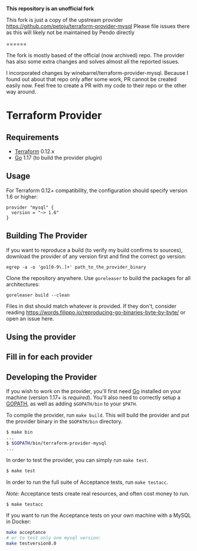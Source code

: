 **This repository is an unofficial fork**

This fork is just a copy of the upstream provider https://github.com/petoju/terraform-provider-mysql
Please file issues there as this will likely not be maintained by Pendo directly 

======

The fork is mostly based of the official (now archived) repo.
The provider has also some extra changes and solves almost all the reported
issues.

I incorporated changes by winebarrel/terraform-provider-mysql. Because I found
out about that repo only after some work, PR cannot be created easily now.
Feel free to create a PR with my code to their repo or the other way around.

Terraform Provider
==================

Requirements
------------

-	[Terraform](https://www.terraform.io/downloads.html) 0.12.x
-	[Go](https://golang.org/doc/install) 1.17 (to build the provider plugin)

Usage
-----

For Terraform 0.12+ compatibility, the configuration should specify version 1.6 or higher:

```hcl
provider "mysql" {
  version = "~> 1.6"
}
```

Building The Provider
---------------------

If you want to reproduce a build (to verify my build confirms to sources),
download the provider of any version first and find the correct go version:
```
egrep -a -o 'go1[0-9\.]+' path_to_the_provider_binary
```

Clone the repository anywhere. Use `goreleaser` to build the packages for all architectures:
```
goreleaser build --clean
```

Files in dist should match whatever is provided. If they don't, consider reading
https://words.filippo.io/reproducing-go-binaries-byte-by-byte/ or open an issue here.


Using the provider
----------------------
## Fill in for each provider

Developing the Provider
---------------------------

If you wish to work on the provider, you'll first need [Go](http://www.golang.org) installed on your machine (version 1.17+ is *required*). You'll also need to correctly setup a [GOPATH](http://golang.org/doc/code.html#GOPATH), as well as adding `$GOPATH/bin` to your `$PATH`.

To compile the provider, run `make build`. This will build the provider and put the provider binary in the `$GOPATH/bin` directory.

```sh
$ make bin
...
$ $GOPATH/bin/terraform-provider-mysql
...
```

In order to test the provider, you can simply run `make test`.

```sh
$ make test
```

In order to run the full suite of Acceptance tests, run `make testacc`.

*Note:* Acceptance tests create real resources, and often cost money to run.

```sh
$ make testacc
```

If you want to run the Acceptance tests on your own machine with a MySQL in Docker:

```bash
make acceptance
# or to test only one mysql version:
make testversion8.0
```

